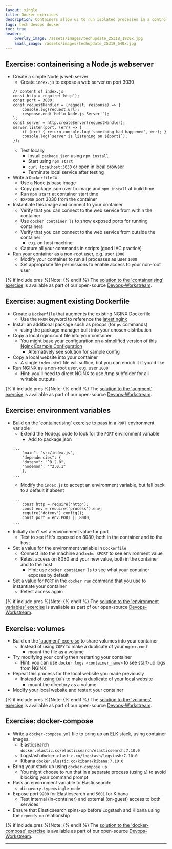 ```yaml
---
layout: single
title: Docker exercises
description: Containers allow us to run isolated processes in a controlled security context.  Try out these exercises to hone your skills!
tags: tech devops docker
toc: true
header:
    overlay_image: /assets/images/techupdate_25318_1920x.jpg
    small_image: /assets/images/techupdate_25318_640x.jpg
---
```


## Exercise: containerising a Node.js webserver
* Create a simple Node.js web server
    * Create `index.js` to expose a web server on port 3030
    ```
    // content of index.js
    const http = require('http');
    const port = 3030;
    const requestHandler = (request, response) => {
        console.log(request.url);
        response.end('Hello Node.js Server!');
    };
    const server = http.createServer(requestHandler);
    server.listen(port, (err) => {
        if (err) { return console.log('something bad happened', err); }
        console.log(`server is listening on ${port}`);
    });
    ```      
    * Test locally
        * Install `package.json` using `npm install`
        * Start using `npm start`
        * `curl localhost:3030` or open in local browser
        * Terminate local service after testing
* Write a `Dockerfile` to:
    * Use a Node.js base image
    * Copy package.json over to image and `npm install` at build time
    * Run `npm start` at container start time
    * `EXPOSE` port 3030 from the container
* Instantiate this image and connect to your container
    * Verify that you can connect to the web service from within the container
    * Use `docker container ls` to show exposed ports for running containers
    * Verify that you can connect to the web service from outside the container
        * e.g. on host machine
    * Capture all your commands in scripts (good IAC practice)
* Run your container as a non-root user, e.g. user `1000`
    * Modify your container to run all processes as user `1000`
    * Set appropriate file permissions to enable access to your non-root user

{% if include.pres %}Note: {% endif %}
The [solution to the 'containerising' exercise](https://github.com/lightenna/devops-workstream/tree/master/docker/tutorial/01-dockerfile-build) is available as part of our open-source [Devops-Workstream](https://github.com/lightenna/devops-workstream/).

## Exercise: augment existing Dockerfile
* Create a `Dockerfile` that augments the existing NGINX Dockerfile
    * Use the `FROM` keyword to reference the [latest nginx](https://hub.docker.com/_/nginx)
* Install an additional package such as procps (for `ps` commands)
    * using the package manager built into your chosen distribution
* Copy a local nginx.conf file into your container
    * You might base your configuration on a simplified version of this [Nginx Example Configuration](https://www.nginx.com/resources/wiki/start/topics/examples/full/)
        * Alternatively see solution for sample config
* Copy a local website into your container
    * A single `index.html` file will suffice, but you can enrich it if you'd like
* Run NGINX as a non-root user, e.g. user `1000`
    * Hint: you'll need to direct NGINX to use /tmp subfolder for all writable outputs

{% if include.pres %}Note: {% endif %}
The [solution to the 'augment' exercise](https://github.com/lightenna/devops-workstream/tree/master/docker/tutorial/02-dockerfile-augment) is available as part of our open-source [Devops-Workstream](https://github.com/lightenna/devops-workstream/).

## Exercise: environment variables
* Build on the ['containerising' exercise](https://github.com/lightenna/devops-workstream/tree/master/docker/tutorial/01-dockerfile-build) to pass in a `PORT` environment variable
    * Extend the Node.js code to look for the `PORT` environment variable
        * Add to package.json
    ```
    ...
        "main": "src/index.js",
        "dependencies": {
        "dotenv": "^8.2.0",
        "nodemon": "^2.0.1"
        },
    ...
    ```
    * Modify the `index.js` to accept an environment variable, but fall back to a default if absent
    ```
    ...
        const http = require('http');
        const env = require('process').env;
        require('dotenv').config();
        const port = env.PORT || 8080;
    ...
    ```
* Initially don't set a environment value for port
    * Test to see if it's exposed on 8080, both in the container and to the host
* Set a value for the environment variable in `Dockerfile`
    * Connect into the machine and `echo $PORT` to see environment value
    * Retest access on 8080 and your new value, both in the container and to the host
        * Hint: use `docker container ls` to see what your container exposes by default
* Set a value for `PORT` in the `docker run` command that you use to instantiate your container
    * Retest access again

{% if include.pres %}Note: {% endif %}
The [solution to the 'environment variables' exercise](https://github.com/lightenna/devops-workstream/tree/master/docker/tutorial/03-dockerfile-environment-variables) is available as part of our open-source [Devops-Workstream](https://github.com/lightenna/devops-workstream/).

## Exercise: volumes
* Build on the ['augment' exercise](https://github.com/lightenna/devops-workstream/tree/master/docker/tutorial/02-dockerfile-augment) to share volumes into your container
    * Instead of using `COPY` to make a duplicate of your `nginx.conf`
        * mount the file as a volume
* Try modifying your config then restarting your container
    * Hint: you can use `docker logs <container_name>` to see start-up logs from NGINX
* Repeat this process for the local website you made previously
    * Instead of using `COPY` to make a duplicate of your local website
        * mount the directory as a volume
* Modify your local website and restart your container

{% if include.pres %}Note: {% endif %}
The [solution to the 'volumes' exercise](https://github.com/lightenna/devops-workstream/tree/master/docker/tutorial/04-dockerfile-volumes) is available as part of our open-source [Devops-Workstream](https://github.com/lightenna/devops-workstream/).

## Exercise: docker-compose
* Write a `docker-compose.yml` file to bring up an ELK stack, using container images:
    * Elasticsearch `docker.elastic.co/elasticsearch/elasticsearch:7.10.0`
    * Logstash `docker.elastic.co/logstash/logstash:7.10.0`
    * Kibana `docker.elastic.co/kibana/kibana:7.10.0`
* Bring your stack up using `docker-compose up`
    * You might choose to run that in a separate process (using `&`) to avoid blocking your command prompt
* Pass an environment variable to Elasticsearch:
    * `discovery.type=single-node`
* Expose port `9200` for Elasticsearch and `5601` for Kibana
    * Test internal (in-container) and external (on-guest) access to both services
* Ensure that Elasticsearch spins-up before Logstash and Kibana using the `depends_on` relationship

{% if include.pres %}Note: {% endif %}
The [solution to the 'docker-compose' exercise](https://github.com/lightenna/devops-workstream/tree/master/docker/tutorial/05-dockerfile-environment-variables) is available as part of our open-source [Devops-Workstream](https://github.com/lightenna/devops-workstream/).

---
